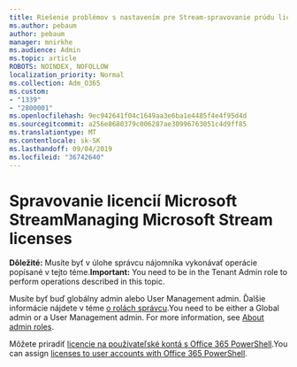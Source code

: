 ```yaml
---
title: Riešenie problémov s nastavením pre Stream-spravovanie prúdu licencií
ms.author: pebaum
author: pebaum
manager: mnirkhe
ms.audience: Admin
ms.topic: article
ROBOTS: NOINDEX, NOFOLLOW
localization_priority: Normal
ms.collection: Adm_O365
ms.custom:
- "1339"
- "2800001"
ms.openlocfilehash: 9ec942641f04c1649aa3e6ba1e4485f4e4f95d4d
ms.sourcegitcommit: a256e8680379c006287ae30996763051c4d9ff85
ms.translationtype: MT
ms.contentlocale: sk-SK
ms.lasthandoff: 09/04/2019
ms.locfileid: "36742640"
---
```

# <a name="managing-microsoft-stream-licenses"></a><span data-ttu-id="18717-102">Spravovanie licencií Microsoft Stream</span><span class="sxs-lookup"><span data-stu-id="18717-102">Managing Microsoft Stream licenses</span></span>

<span data-ttu-id="18717-103">**Dôležité:** Musíte byť v úlohe správcu nájomníka vykonávať operácie popísané v tejto téme.</span><span class="sxs-lookup"><span data-stu-id="18717-103">**Important:** You need to be in the Tenant Admin role to perform operations described in this topic.</span></span>

<span data-ttu-id="18717-104">Musíte byť buď globálny admin alebo User Management admin. Ďalšie informácie nájdete v téme [o rolách správcu](https://docs.microsoft.com/office365/admin/add-users/about-admin-roles).</span><span class="sxs-lookup"><span data-stu-id="18717-104">You need to be either a Global admin or a User Management admin. For more information, see [About admin roles](https://docs.microsoft.com/office365/admin/add-users/about-admin-roles).</span></span>

<span data-ttu-id="18717-105">Môžete priradiť [licencie na používateľské kontá s Office 365 PowerShell](https://go.microsoft.com/fwlink/p/?linkid=850410).</span><span class="sxs-lookup"><span data-stu-id="18717-105">You can assign [licenses to user accounts with Office 365 PowerShell](https://go.microsoft.com/fwlink/p/?linkid=850410).</span></span>
